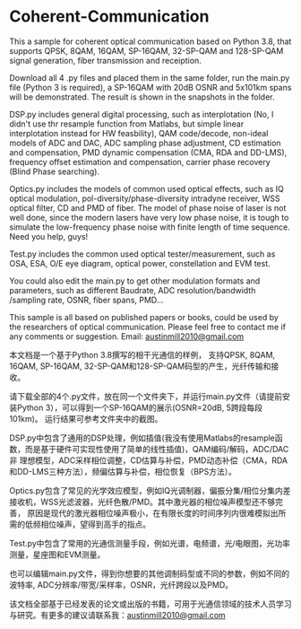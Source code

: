 # Coherent-Communication
This a sample for coherent optical communication based on Python 3.8, that supports QPSK, 8QAM, 16QAM, SP-16QAM, 32-SP-QAM and 128-SP-QAM
signal generation, fiber transmission and receiption.

Download all 4 .py files and placed them in the same folder, run the main.py file (Python 3 is required), a SP-16QAM with 20dB OSNR and 
5x101km spans will be demonstrated. The result is shown in the snapshots in the folder.

DSP.py includes general digital processing, such as interplotation (No, I didn't use thr resample function from Matlabs, but simple 
linear interplotation instead for HW feasbility), QAM code/decode, non-ideal models of ADC and DAC, ADC sampling phase adjustment,
CD estimation and compensation, PMD dynamic compensation (CMA, RDA and DD-LMS), frequency offset estimation and compensation, carrier
phase recovery (Blind Phase searching).

Optics.py includes the models of common used optical effects, such as IQ optical modulation, pol-diversity/phase-diversity intradyne 
receiver, WSS optical filter, CD and PMD of fiber. The model of phase noise of laser is not well done, since the modern lasers have very
low phase noise, it is tough to simulate the low-frequency phase noise with finite length of time sequence. Need you help, guys!

Test.py includes the common used optical tester/measurement, such as OSA, ESA, O/E eye diagram, optical power, constellation and EVM test.

You could also edit the main.py to get other modulation formats and parameters, such as different Baudrate, ADC resolution/bandwidth
/sampling rate, OSNR, fiber spans, PMD...

This sample is all based on published papers or books, could be used by the researchers of optical communication. Please feel free to 
contact me if any comments or suggestion. Email: austinmill2010@gmail.com


本文档是一个基于Python 3.8撰写的相干光通信的样例， 支持QPSK, 8QAM, 16QAM, SP-16QAM, 32-SP-QAM和128-SP-QAM码型的产生，光纤传输和接收。

请下载全部的4个.py文件，放在同一个文件夹下，并运行main.py文件（请提前安装Python 3），可以得到一个SP-16QAM的展示(OSNR=20dB, 5跨段每段101km)。
运行结果可参考文件夹中的截图。

DSP.py中包含了通用的DSP处理，例如插值(我没有使用Matlabs的resample函数，而是基于硬件可实现性使用了简单的线性插值)，QAM编码/解码，ADC/DAC非
理想模型，ADC采样相位调整，CD估算与补偿，PMD动态补偿（CMA，RDA和DD-LMS三种方法），频偏估算与补偿，相位恢复（BPS方法）。

Optics.py包含了常见的光学效应模型，例如IQ光调制器，偏振分集/相位分集内差接收机，WSS光滤波器，光纤色散/PMD。其中激光器的相位噪声模型还不够完善，
原因是现代的激光器相位噪声极小，在有限长度的时间序列内很难模拟出所需的低频相位噪声，望得到高手的指点。

Test.py中包含了常用的光通信测量手段，例如光谱，电频谱，光/电眼图，光功率测量，星座图和EVM测量。

也可以编辑main.py文件，得到你想要的其他调制码型或不同的参数，例如不同的波特率, ADC分辨率/带宽/采样率，OSNR，光纤跨段以及PMD。

该文档全部基于已经发表的论文或出版的书籍，可用于光通信领域的技术人员学习与研究。有更多的建议请联系我：austinmill2010@gmail.com
